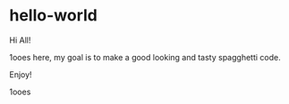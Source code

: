# hello-world

Hi All!

1ooes here, my goal is to make a good looking and tasty spagghetti code. 

Enjoy! 

1ooes
